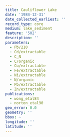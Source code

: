 ```yaml
---
title: Cauliflower Lake
date: '1984-12-31'
date_collected_earliest: ''
record_type: core
medium: lake_sediment
feature: '502'
description: ''
parameters:
  - Pb/210
  - Cd/extractable
  - C_N
  - C/organic
  - Cu/extractable
  - Fe/extractable
  - Ni/extractable
  - N/organic
  - Pb/extractable
  - Zn/extractable
publications:
  - wong_etal84
  - norton_etal90
geo_error: 0.0
geometry: ''
bbox: ~
longitude: ''
latitude: ''
---
```

